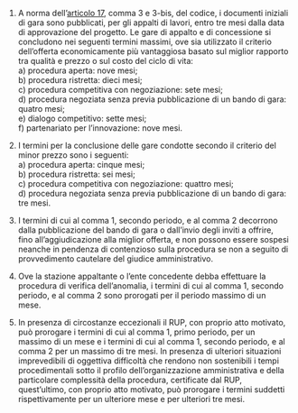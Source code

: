 1. A norma dell’[articolo 17](/articolo-17/2), comma 3 e 3-bis, del codice, i documenti iniziali di gara sono pubblicati, per gli appalti di lavori, entro tre mesi dalla data di approvazione del progetto. Le gare di appalto e di concessione si concludono nei seguenti termini massimi, ove sia utilizzato il criterio dell’offerta economicamente più vantaggiosa basato sul miglior rapporto tra qualità e prezzo o sul costo del ciclo di vita:<br>a) procedura aperta: nove mesi;<br>b) procedura ristretta: dieci mesi; <br>c) procedura competitiva con negoziazione: sete mesi;<br>d) procedura negoziata senza previa pubblicazione di un bando di gara: quatro mesi; <br>e) dialogo competitivo: sette mesi; <br>f) partenariato per l’innovazione: nove mesi.

2. I termini per la conclusione delle gare condotte secondo il criterio del minor prezzo sono i seguenti:<br>a) procedura aperta: cinque mesi;<br>b) procedura ristretta: sei mesi;<br>c) procedura competitiva con negoziazione: quattro mesi;<br>d) procedura negoziata senza previa pubblicazione di un bando di gara: tre mesi.

3. I termini di cui al comma 1, secondo periodo, e al comma 2 decorrono dalla pubblicazione del bando di gara o dall’invio degli inviti a offrire, fino all’aggiudicazione alla miglior offerta, e non possono essere sospesi neanche in pendenza di contenzioso sulla procedura se non a seguito di provvedimento cautelare del giudice amministrativo.

4. Ove la stazione appaltante o l’ente concedente debba effettuare la procedura di verifica dell’anomalia, i termini di cui al comma 1, secondo periodo, e al comma 2 sono prorogati per il periodo massimo di un mese.

5. In presenza di circostanze eccezionali il RUP, con proprio atto motivato, può prorogare i termini di cui al comma 1, primo periodo, per un massimo di un mese e i termini di cui al comma 1, secondo periodo, e al comma 2 per un massimo di tre mesi. In presenza di ulteriori situazioni imprevedibili di oggettiva difficoltà che rendono non sostenibili i tempi procedimentali sotto il profilo dell’organizzazione amministrativa e della particolare complessità della procedura, certificate dal RUP, quest’ultimo, con proprio atto motivato, può prorogare i termini suddetti rispettivamente per un ulteriore mese e per ulteriori tre mesi.